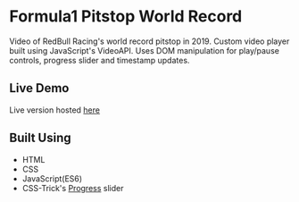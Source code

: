 # Formula1 Pitstop World Record

Video of RedBull Racing's world record pitstop in 2019. Custom video player built using JavaScript's VideoAPI. Uses DOM manipulation for play/pause controls, progress slider and timestamp updates.

## Live Demo

Live version hosted [here]()

## Built Using

- HTML
- CSS
- JavaScript(ES6)
- CSS-Trick's [Progress](https://css-tricks.com/styling-cross-browser-compatible-range-inputs-css/) slider
